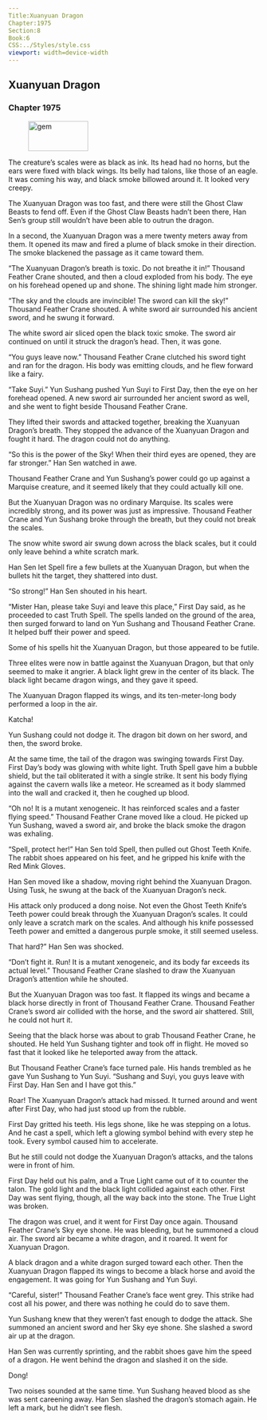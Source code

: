 ```yaml
---
Title:Xuanyuan Dragon 
Chapter:1975 
Section:8 
Book:6 
CSS:../Styles/style.css 
viewport: width=device-width
---
```

  
## Xuanyuan Dragon
### Chapter 1975
  
<figure>
	<img src="../Images/gem.gif" alt="gem" id="gem" width="120" height="60" />
</figure>
  

  
The creature’s scales were as black as ink. Its head had no horns, but the ears were fixed with black wings. Its belly had talons, like those of an eagle. It was coming his way, and black smoke billowed around it. It looked very creepy.

The Xuanyuan Dragon was too fast, and there were still the Ghost Claw Beasts to fend off. Even if the Ghost Claw Beasts hadn’t been there, Han Sen’s group still wouldn’t have been able to outrun the dragon.

In a second, the Xuanyuan Dragon was a mere twenty meters away from them. It opened its maw and fired a plume of black smoke in their direction. The smoke blackened the passage as it came toward them.

“The Xuanyuan Dragon’s breath is toxic. Do not breathe it in!” Thousand Feather Crane shouted, and then a cloud exploded from his body. The eye on his forehead opened up and shone. The shining light made him stronger.

“The sky and the clouds are invincible! The sword can kill the sky!” Thousand Feather Crane shouted. A white sword air surrounded his ancient sword, and he swung it forward.

The white sword air sliced open the black toxic smoke. The sword air continued on until it struck the dragon’s head. Then, it was gone.

“You guys leave now.” Thousand Feather Crane clutched his sword tight and ran for the dragon. His body was emitting clouds, and he flew forward like a fairy.

“Take Suyi.” Yun Sushang pushed Yun Suyi to First Day, then the eye on her forehead opened. A new sword air surrounded her ancient sword as well, and she went to fight beside Thousand Feather Crane.

They lifted their swords and attacked together, breaking the Xuanyuan Dragon’s breath. They stopped the advance of the Xuanyuan Dragon and fought it hard. The dragon could not do anything.

“So this is the power of the Sky! When their third eyes are opened, they are far stronger.” Han Sen watched in awe.

Thousand Feather Crane and Yun Sushang’s power could go up against a Marquise creature, and it seemed likely that they could actually kill one.

But the Xuanyuan Dragon was no ordinary Marquise. Its scales were incredibly strong, and its power was just as impressive. Thousand Feather Crane and Yun Sushang broke through the breath, but they could not break the scales.

The snow white sword air swung down across the black scales, but it could only leave behind a white scratch mark.

Han Sen let Spell fire a few bullets at the Xuanyuan Dragon, but when the bullets hit the target, they shattered into dust.

“So strong!” Han Sen shouted in his heart.

“Mister Han, please take Suyi and leave this place,” First Day said, as he proceeded to cast Truth Spell. The spells landed on the ground of the area, then surged forward to land on Yun Sushang and Thousand Feather Crane. It helped buff their power and speed.

Some of his spells hit the Xuanyuan Dragon, but those appeared to be futile.

Three elites were now in battle against the Xuanyuan Dragon, but that only seemed to make it angrier. A black light grew in the center of its black. The black light became dragon wings, and they gave it speed.

The Xuanyuan Dragon flapped its wings, and its ten-meter-long body performed a loop in the air.

Katcha!

Yun Sushang could not dodge it. The dragon bit down on her sword, and then, the sword broke.

At the same time, the tail of the dragon was swinging towards First Day. First Day’s body was glowing with white light. Truth Spell gave him a bubble shield, but the tail obliterated it with a single strike. It sent his body flying against the cavern walls like a meteor. He screamed as it body slammed into the wall and cracked it, then he coughed up blood.

“Oh no! It is a mutant xenogeneic. It has reinforced scales and a faster flying speed.” Thousand Feather Crane moved like a cloud. He picked up Yun Sushang, waved a sword air, and broke the black smoke the dragon was exhaling.

“Spell, protect her!” Han Sen told Spell, then pulled out Ghost Teeth Knife. The rabbit shoes appeared on his feet, and he gripped his knife with the Red Mink Gloves.

Han Sen moved like a shadow, moving right behind the Xuanyuan Dragon. Using Tusk, he swung at the back of the Xuanyuan Dragon’s neck.

His attack only produced a dong noise. Not even the Ghost Teeth Knife’s Teeth power could break through the Xuanyuan Dragon’s scales. It could only leave a scratch mark on the scales. And although his knife possessed Teeth power and emitted a dangerous purple smoke, it still seemed useless.

That hard?” Han Sen was shocked.

“Don’t fight it. Run! It is a mutant xenogeneic, and its body far exceeds its actual level.” Thousand Feather Crane slashed to draw the Xuanyuan Dragon’s attention while he shouted.

But the Xuanyuan Dragon was too fast. It flapped its wings and became a black horse directly in front of Thousand Feather Crane. Thousand Feather Crane’s sword air collided with the horse, and the sword air shattered. Still, he could not hurt it.

Seeing that the black horse was about to grab Thousand Feather Crane, he shouted. He held Yun Sushang tighter and took off in flight. He moved so fast that it looked like he teleported away from the attack.

But Thousand Feather Crane’s face turned pale. His hands trembled as he gave Yun Sushang to Yun Suyi. “Sushang and Suyi, you guys leave with First Day. Han Sen and I have got this.”

Roar! The Xuanyuan Dragon’s attack had missed. It turned around and went after First Day, who had just stood up from the rubble.

First Day gritted his teeth. His legs shone, like he was stepping on a lotus. And he cast a spell, which left a glowing symbol behind with every step he took. Every symbol caused him to accelerate.

But he still could not dodge the Xuanyuan Dragon’s attacks, and the talons were in front of him.

First Day held out his palm, and a True Light came out of it to counter the talon. The gold light and the black light collided against each other. First Day was sent flying, though, all the way back into the stone. The True Light was broken.

The dragon was cruel, and it went for First Day once again. Thousand Feather Crane’s Sky eye shone. He was bleeding, but he summoned a cloud air. The sword air became a white dragon, and it roared. It went for Xuanyuan Dragon.

A black dragon and a white dragon surged toward each other. Then the Xuanyuan Dragon flapped its wings to become a black horse and avoid the engagement. It was going for Yun Sushang and Yun Suyi.

“Careful, sister!” Thousand Feather Crane’s face went grey. This strike had cost all his power, and there was nothing he could do to save them.

Yun Sushang knew that they weren’t fast enough to dodge the attack. She summoned an ancient sword and her Sky eye shone. She slashed a sword air up at the dragon.

Han Sen was currently sprinting, and the rabbit shoes gave him the speed of a dragon. He went behind the dragon and slashed it on the side.

Dong!

Two noises sounded at the same time. Yun Sushang heaved blood as she was sent careening away. Han Sen slashed the dragon’s stomach again. He left a mark, but he didn’t see flesh.